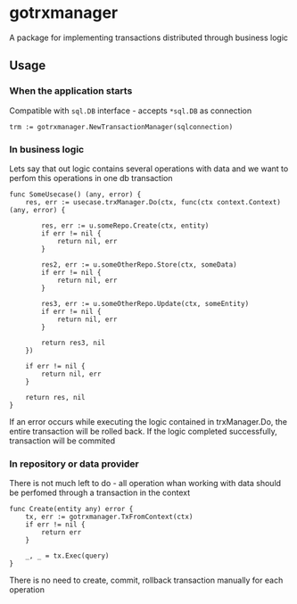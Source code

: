 # gotrxmanager
A package for implementing transactions distributed through business logic

## Usage

### When the application starts
Compatible with `sql.DB` interface - accepts `*sql.DB` as connection
```
trm := gotrxmanager.NewTransactionManager(sqlconnection)
```

### In business logic
Lets say that out logic contains several operations with data and we want to perfom this operations in one db transaction
```
func SomeUsecase() (any, error) {
    res, err := usecase.trxManager.Do(ctx, func(ctx context.Context) (any, error) {

        res, err := u.someRepo.Create(ctx, entity)
        if err != nil {
            return nil, err
        }

        res2, err := u.someOtherRepo.Store(ctx, someData)
        if err != nil {
            return nil, err
        }

        res3, err := u.someOtherRepo.Update(ctx, someEntity)
        if err != nil {
            return nil, err
        }

        return res3, nil
    })

    if err != nil {
        return nil, err
    }

    return res, nil
}

```
If an error occurs while executing the logic contained in trxManager.Do, the entire transaction will be rolled back. If the logic completed successfully, transaction will be commited


### In repository or data provider
There is not much left to do - all operation whan working with data should be perfomed through a transaction in the context
```
func Create(entity any) error {
    tx, err := gotrxmanager.TxFromContext(ctx)
    if err != nil {
        return err
    }

    _, _ = tx.Exec(query)
}

```
There is no need to create, commit, rollback transaction manually for each operation
